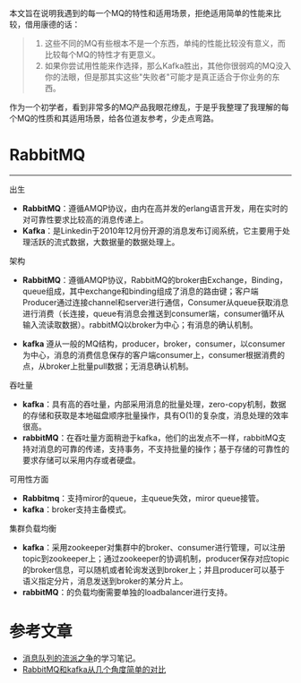 本文旨在说明我遇到的每一个MQ的特性和适用场景，拒绝适用简单的性能来比较，借用康德的话：

> 1. 这些不同的MQ有些根本不是一个东西，单纯的性能比较没有意义，而比较每个MQ的特性才有更意义。
> 2. 如果你尝试用性能来作选择，那么Kafka胜出，其他你很弱鸡的MQ没入你的法眼，但是那其实这些"失败者"可能才是真正适合于你业务的东西。

作为一个初学者，看到非常多的MQ产品我眼花缭乱，于是乎我整理了我理解的每个MQ的性质和其适用场景，给各位道友参考，少走点弯路。


# RabbitMQ

-------------------------------------------------------------------------------



出生

+ **RabbitMQ**：遵循AMQP协议，由内在高并发的erlang语言开发，用在实时的对可靠性要求比较高的消息传递上。
+ **Kafka**：是Linkedin于2010年12月份开源的消息发布订阅系统，它主要用于处理活跃的流式数据，大数据量的数据处理上。

架构

+ **RabbitMQ**：遵循AMQP协议，RabbitMQ的broker由Exchange，Binding，queue组成，其中exchange和binding组成了消息的路由键；客户端Producer通过连接channel和server进行通信，Consumer从queue获取消息进行消费（长连接，queue有消息会推送到consumer端，consumer循环从输入流读取数据）。rabbitMQ以broker为中心；有消息的确认机制。

+ **kafka** 遵从一般的MQ结构，producer，broker，consumer，以consumer为中心，消息的消费信息保存的客户端consumer上，consumer根据消费的点，从broker上批量pull数据；无消息确认机制。

吞吐量

+ **kafka**：具有高的吞吐量，内部采用消息的批量处理，zero-copy机制，数据的存储和获取是本地磁盘顺序批量操作，具有O(1)的复杂度，消息处理的效率很高。
+ **rabbitMQ**：在吞吐量方面稍逊于kafka，他们的出发点不一样，rabbitMQ支持对消息的可靠的传递，支持事务，不支持批量的操作；基于存储的可靠性的要求存储可以采用内存或者硬盘。


可用性方面

+ **Rabbitmq**：支持miror的queue，主queue失效，miror queue接管。
+ **kafka**：broker支持主备模式。


集群负载均衡

+ **kafka**：采用zookeeper对集群中的broker、consumer进行管理，可以注册topic到zookeeper上；通过zookeeper的协调机制，producer保存对应topic的broker信息，可以随机或者轮询发送到broker上；并且producer可以基于语义指定分片，消息发送到broker的某分片上。
+ **rabbitMQ**：的负载均衡需要单独的loadbalancer进行支持。


# 参考文章

+ [消息队列的流派之争](http://mp.weixin.qq.com/s?__biz=MzIxMjAzMDA1MQ==&mid=2648945475&idx=1&sn=b9758fdc31925419f12a9ece1d27018d#rd)的学习笔记。
+ [RabbitMQ和kafka从几个角度简单的对比](http://blog.csdn.net/yangbutao/article/details/8741977)
